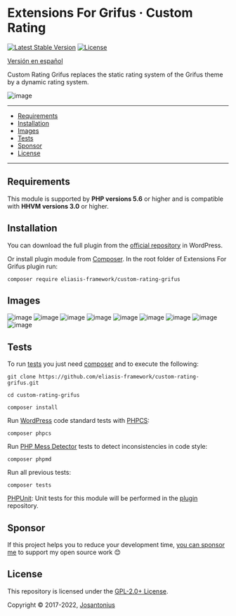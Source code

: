 # Extensions For Grifus · Custom Rating

[![Latest Stable Version](https://poser.pugx.org/eliasis-framework/custom-rating-grifus/v/stable)](https://packagist.org/packages/eliasis-framework/custom-rating-grifus)
[![License](https://poser.pugx.org/eliasis-framework/custom-rating-grifus/license)](LICENSE)

[Versión en español](README-ES.md)

Custom Rating Grifus replaces the static rating system of the Grifus theme by a dynamic rating system.

![image](resources/banner-1544x500.png)

---

- [Requirements](#requirements)
- [Installation](#installation)
- [Images](#images)
- [Tests](#tests)
- [Sponsor](#Sponsor)
- [License](#license)

---

## Requirements

This module is supported by **PHP versions 5.6** or higher and is compatible with **HHVM versions 3.0** or higher.

## Installation

You can download the full plugin from the [official repository](https://es.wordpress.org/plugins/extensions-for-grifus/) in WordPress.

Or install plugin module from [Composer](http://getcomposer.org/download/). In the root folder of Extensions For Grifus plugin run:

    composer require eliasis-framework/custom-rating-grifus

## Images

![image](resources/screenshot-29.png)
![image](resources/screenshot-30.png)
![image](resources/screenshot-31.png)
![image](resources/screenshot-32.png)
![image](resources/screenshot-33.png)
![image](resources/screenshot-34.png)
![image](resources/screenshot-35.png)
![image](resources/screenshot-36.png)
![image](resources/screenshot-40.png)

## Tests

To run [tests](tests) you just need [composer](http://getcomposer.org/download/) and to execute the following:

    git clone https://github.com/eliasis-framework/custom-rating-grifus.git
    
    cd custom-rating-grifus

    composer install

Run [WordPress](https://github.com/WordPress-Coding-Standards/WordPress-Coding-Standards/) code standard tests with [PHPCS](https://github.com/squizlabs/PHP_CodeSniffer):

    composer phpcs

Run [PHP Mess Detector](https://phpmd.org/) tests to detect inconsistencies in code style:

    composer phpmd

Run all previous tests:

    composer tests

[PHPUnit](https://phpunit.de/): Unit tests for this module will be performed in the [plugin](https://github.com/Josantonius/extensions-for-grifus#tests) repository.

## Sponsor

If this project helps you to reduce your development time,
[you can sponsor me](https://github.com/josantonius#sponsor) to support my open source work :blush:

## License

This repository is licensed under the [GPL-2.0+ License](LICENSE).

Copyright © 2017-2022, [Josantonius](https://github.com/josantonius#contact)
